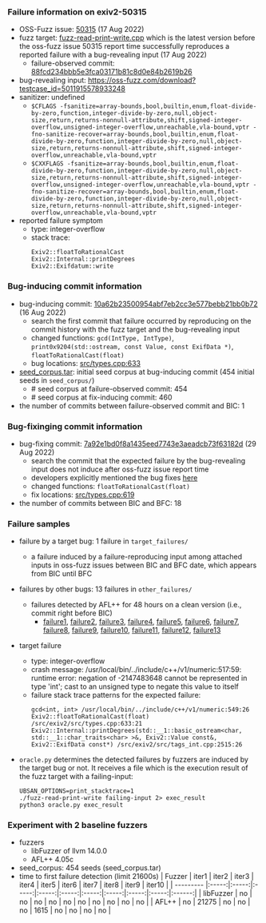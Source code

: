 ### Failure information on exiv2-50315 
- OSS-Fuzz issue: [50315](https://bugs.chromium.org/p/oss-fuzz/issues/detail?id=50315) (17 Aug 2022) 
- fuzz target: [fuzz-read-print-write.cpp](https://github.com/Exiv2/exiv2/blob/88fcd234bbb5e3fca03171b81c8d0e84b2619b26/fuzz/fuzz-read-print-write.cpp) which is the latest version before the oss-fuzz issue 50315 report time successfully reproduces a reported failure with a bug-revealing input (17 Aug 2022)
    - failure-observed commit: [88fcd234bbb5e3fca03171b81c8d0e84b2619b26](https://github.com/Exiv2/exiv2/commit/88fcd234bbb5e3fca03171b81c8d0e84b2619b26)
- bug-revealing input: https://oss-fuzz.com/download?testcase_id=5011915578933248 
- sanitizer: undefined
    - `$CFLAGS -fsanitize=array-bounds,bool,builtin,enum,float-divide-by-zero,function,integer-divide-by-zero,null,object-size,return,returns-nonnull-attribute,shift,signed-integer-overflow,unsigned-integer-overflow,unreachable,vla-bound,vptr -fno-sanitize-recover=array-bounds,bool,builtin,enum,float-divide-by-zero,function,integer-divide-by-zero,null,object-size,return,returns-nonnull-attribute,shift,signed-integer-overflow,unreachable,vla-bound,vptr`
    - `$CXXFLAGS -fsanitize=array-bounds,bool,builtin,enum,float-divide-by-zero,function,integer-divide-by-zero,null,object-size,return,returns-nonnull-attribute,shift,signed-integer-overflow,unsigned-integer-overflow,unreachable,vla-bound,vptr -fno-sanitize-recover=array-bounds,bool,builtin,enum,float-divide-by-zero,function,integer-divide-by-zero,null,object-size,return,returns-nonnull-attribute,shift,signed-integer-overflow,unreachable,vla-bound,vptr`
- reported failure symptom 
    - type: integer-overflow 
    - stack trace:  
		```
        Exiv2::floatToRationalCast   
        Exiv2::Internal::printDegrees   
        Exiv2::Exifdatum::write
		```

### Bug-inducing commit information
- bug-inducing commit: [10a62b23500954abf7eb2cc3e577bebb21bb0b72](https://github.com/Exiv2/exiv2/commit/10a62b23500954abf7eb2cc3e577bebb21bb0b72) (16 Aug 2022)
    - search the first commit that failure occurred by reproducing on the commit history with the fuzz target and the bug-revealing input
    - changed functions: `gcd(IntType, IntType)`, `print0x9204(std::ostream, const Value, const ExifData *)`, `floatToRationalCast(float)`
    - bug locations: [src/types.cpp:633](https://github.com/curl/curl/commit/dd7521bcc1b7a6fcb53c31f9bd1192fcc884bd56#diff-76e92705200fa8317ac3f635fd17d0ffe976a42e304edfd6c5ce024857a14ca0R1522) 
- [seed_corpus.tar](https://drive.google.com/file/d/171Y1RVFmlhelQwRDNwI8Spdi0axqZ4Aa/view?usp=share_link): initial seed corpus at bug-inducing commit (454 initial seeds in `seed_corpus/`)
	- \# seed corpus at failure-observed commit: 454
	- \# seed corpus at fix-inducing commit: 460
- the number of commits between failure-observed commit and BIC: 1

### Bug-fixinging commit information
- bug-fixing commit: [7a92e1bd0f8a1435eed7743e3aeadcb73f63182d](https://github.com/Exiv2/exiv2/commit/7a92e1bd0f8a1435eed7743e3aeadcb73f63182d) (29 Aug 2022)
    - search the commit that the expected failure by the bug-revealing input does not induce after oss-fuzz issue report time
    - developers explicitly mentioned the bug fixes [here](https://github.com/Exiv2/exiv2/commit/7a92e1bd0f8a1435eed7743e3aeadcb73f63182d)
    - changed functions: `floatToRationalCast(float)`
    - fix locations: [src/types.cpp:619](https://github.com/Exiv2/exiv2/commit/7a92e1bd0f8a1435eed7743e3aeadcb73f63182d#diff-4c575f75027941ed21671483f71480f4413ff82d6561996a00899e9d510e0a5cR619) 
- the number of commits between BIC and BFC: 18

### Failure samples
- failure by a target bug: 1 failure in `target_failures/`
    - a failure induced by a failure-reproducing input among attached inputs in oss-fuzz issues between BIC and BFC date, which appears from BIC until BFC
- failures by other bugs: 13 failures in `other_failures/`
    - failures detected by AFL++ for 48 hours on a clean version (i.e., commit right before BIC)
		- [failure1](./other_failures/failure1), [failure2](./other_failures/failure2), [failure3](./other_failures/failure3), [failure4](./other_failures/failure4), [failure5](./other_failures/failure5), [failure6](./other_failures/failure6), [failure7](./other_failures/failure7), [failure8](./other_failures/failure8), [failure9](./other_failures/failure9), [failure10](./other_failures/failure10), [failure11](./other_failures/failure11), [failure12](./other_failures/failure12), [failure13](./other_failures/failure13)

- target failure  
    - type: integer-overflow
    - crash message: /usr/local/bin/../include/c++/v1/numeric:517:59: runtime error: negation of -2147483648 cannot be represented in type 'int'; cast to an unsigned type to negate this value to itself 
    - failure stack trace patterns for the expected failure:  
		```
        gcd<int, int> /usr/local/bin/../include/c++/v1/numeric:549:26  
        Exiv2::floatToRationalCast(float) /src/exiv2/src/types.cpp:633:21  
        Exiv2::Internal::printDegrees(std::__1::basic_ostream<char, std::__1::char_traits<char> >&, Exiv2::Value const&, Exiv2::ExifData const*) /src/exiv2/src/tags_int.cpp:2515:26
		```

- `oracle.py` determines the detected failures by fuzzers are induced by the target bug or not. It receives a file which is the execution result of the fuzz target with a failing-input:  
	```
	UBSAN_OPTIONS=print_stacktrace=1 
	./fuzz-read-print-write failing-input 2> exec_result
	python3 oracle.py exec_result
	```

### Experiment with 2 baseline fuzzers 
- fuzzers
    - libFuzzer of llvm 14.0.0
    - AFL++ 4.05c
- seed_corpus: 454 seeds (seed_corpus.tar)
- time to first failure detection (limit 21600s)
    |   Fuzzer  | iter1 | iter2 | iter3 | iter4 | iter5 | iter6 | iter7 | iter8 | iter9 | iter10 |
    | --------- |:-----:|:-----:|:-----:|:-----:|:-----:|:-----:|:-----:|:-----:|:-----:|:------:|
    | libFuzzer |   no  |   no  |   no  |   no  |   no  |   no  |   no  |   no  |   no  |   no   |
    |   AFL++   |   no  | 21275 |   no  |   no  |   no  |  1615 |   no  |   no  |   no  |   no   |

